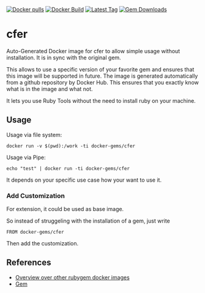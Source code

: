 [![Docker pulls](https://img.shields.io/docker/pulls/rubygem/cfer.svg)](https://hub.docker.com/r/rubygem/cfer/)
[![Docker Build](https://img.shields.io/docker/automated/rubygem/cfer.svg)](https://hub.docker.com/r/rubygem/cfer/)
[![Latest Tag](https://img.shields.io/github/tag/docker-rubygem/cfer.svg)](https://hub.docker.com/r/rubygem/cfer/)
[![Gem Downloads](https://img.shields.io/gem/dt/cfer.svg)](https://rubygems.org/gems/cfer/)
# cfer

Auto-Generated Docker image for cfer to allow simple usage without installation.
It is in sync with the original gem.

This allows to use a specific version of your favorite gem and ensures that this image will be supported in future.
The image is generated automatically from a github repository by Docker Hub.
This ensures that you exactly know what is in the image and what not.

It lets you use Ruby Tools without the need to install ruby on your machine.

## Usage

Usage via file system:

`docker run -v $(pwd):/work -ti docker-gems/cfer`

Usage via Pipe:

`echo "test" | docker run -ti docker-gems/cfer`

It depends on your specific use case how your want to use it.

### Add Customization

For extension, it could be used as base image.

So instead of struggeling with the installation of a gem, just write

`FROM docker-gems/cfer`

Then add the customization.

## References

 - [Overview over other rubygem docker images](https://github.com/thinkbot/docker-rubygem)
 - [Gem](https://rubygems.org/gems/cfer/)
